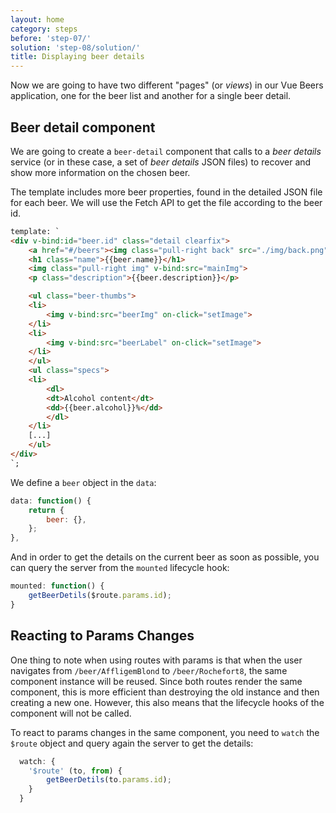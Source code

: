 ```yaml
---
layout: home
category: steps
before: 'step-07/'
solution: 'step-08/solution/'
title: Displaying beer details
---
```


Now we are going to have two different "pages" (or *views*) in our Vue Beers application, one for the beer list and another for a single beer detail.

## Beer detail component

We are going to create a `beer-detail` component that calls to a *beer details* service (or in these case, a set of *beer details* JSON files) to recover and show more information on the chosen beer.

The template includes more beer properties, found in the detailed JSON file for each beer. We will use the Fetch API to get the file according to the beer id.

```html
template: `
<div v-bind:id="beer.id" class="detail clearfix">
    <a href="#/beers"><img class="pull-right back" src="./img/back.png"></a>
    <h1 class="name">{{beer.name}}</h1>
    <img class="pull-right img" v-bind:src="mainImg">
    <p class="description">{{beer.description}}</p>

    <ul class="beer-thumbs">
    <li>
        <img v-bind:src="beerImg" on-click="setImage">
    </li>
    <li>
        <img v-bind:src="beerLabel" on-click="setImage">
    </li>
    </ul>
    <ul class="specs">
    <li>
        <dl>
        <dt>Alcohol content</dt>
        <dd>{{beer.alcohol}}%</dd>
        </dl>
    </li>
    [...]
    </ul>
</div>
`;
```

We define a `beer` object in the `data`:

```javascript
data: function() {
    return {  
        beer: {}, 
    };
},
```

And in order to get the details on the current beer as soon as possible, 
you can query the server from the `mounted` lifecycle hook:

```javascript
mounted: function() {
    getBeerDetils($route.params.id);
}
```


## Reacting to Params Changes

One thing to note when using routes with params is that when the user navigates from `/beer/AffligemBlond` to `/beer/Rochefort8`, the same component instance will be reused. Since both routes render the same component, this is more efficient than destroying the old instance and then creating a new one. However, this also means that the lifecycle hooks of the component will not be called.

To react to params changes in the same component, you need to `watch` the `$route` object and query again the server to get the details:


```javascript
  watch: {
    '$route' (to, from) {
        getBeerDetils(to.params.id);
    }
  }
```